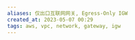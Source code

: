 ```yaml
---
aliases: 仅出口互联网网关, Egress-Only IGW
created_at: 2023-05-07 00:29
tags: aws, vpc, network, gateway, igw
---
```


